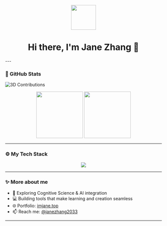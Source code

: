 <p align="center">
  <img src="https://media.giphy.com/media/hvRJCLFzcasrR4ia7z/giphy.gif" width="80"/>
</p>

<h1 align="center">Hi there, I'm Jane Zhang 👑</h1>
---

### 🌿 GitHub Stats
![3D Contributions](./profile-3d-contrib/profile-night-rainbow.svg)

<p align="center">
  <img src="https://github-readme-stats.vercel.app/api?username=jo1-yo&show_icons=true&theme=tokyonight&hide_border=true" height="150"/>
  <img src="https://github-readme-stats.vercel.app/api/top-langs/?username=jo1-yo&layout=compact&theme=tokyonight&hide_border=true" height="150"/>
</p>

---

### ⚙️ My Tech Stack

<p align="center">
  <img src="https://skillicons.dev/icons?i=react,nextjs,ts,js,html,css,tailwind,python,nodejs,express,mongodb,vercel,figma,git,github" />
</p>

---

### ✨ More about me
- 🧠 Exploring Cognitive Science & AI integration  
- 💻 Building tools that make learning and creation seamless  
- 🌐 Portfolio: [imjane.top](https://imjane.top)  
- 📫 Reach me: [@janezhang2033](mailto:janezhang2033@163.com)

---

